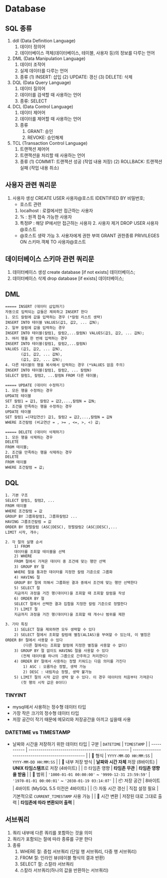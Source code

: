 # Database

## SQL 종류
1. ddl (Data Definition Language)
    1) 데이터 정의어
    2) 데이터베이스 객체(데이터베이스, 테이블, 사용자 등)의 정보를 다루는 언어
2. DML (Data Manipulation Language)
    1) 데이터 조작어
    2) 실제 데이터를 다루는 언어
    3) 종류
       (1) INSERT: 삽입
       (2) UPDATE: 갱신
       (3) DELETE: 삭제
3. DQL (Data Query Language)
    1) 데이터 질의어
    2) 데이터를 검색할 때 사용하는 언어
    3) 종류: SELECT
4. DCL (Data Control Language)
    1) 데이터 제어어
    2) 데이터를 제어할 때 사용하는 언어
    3) 종류
        1) GRANT: 승인
        2) REVOKE: 승인해제
5. TCL (Transaction Control Language)
    1) 트랜잭션 제어어
    2) 트랜잭션을 처리할 때 사용하는 언어
    3) 종류
       (1) COMMIT: 트랜잭션 성공 (작업 내용 저장)
       (2) ROLLBACK: 트랜잭션 실패 (작업 내용 취소)

## 사용자 관련 쿼리문
  1. 사용자 생성
        CREATE USER 사용자@호스트 IDENTIFIED BY 비밀번호;
        * 호스트 관련
        1) localhost : 로컬에서만 접근하는 사용자
        2) %         : 원격 접속 가능한 사용자
        3) 특정IP    : 해당 IP에서만 접근하는 사용자
    2. 사용자 제거
        DROP USER 사용자@호스트
        * @호스트 생략 가능
    3. 사용자에게 권한 부여
        GRANT 권한종류 PRIVILEGES ON 스키마.객체 TO 사용자@호스트

## 데이터베이스 스키마 관련 쿼리문
1. 데이터베이스 생성
  create database [if not exists] 데이터베이스;
2. 데이터베이스 삭제
  drop database [if exists] 데이터베이스;

## DML

    ===== INSERT (데이터 삽입하기)
    자동으로 입력되는 값들은 제외하고 INSERT 한다
    1. 모드 칼럼에 값을 입력하는 경우 (*칼럼 리스트 생략) 
    INSERT INTO 테이블 VALUES(값1, 값2, ... 값N);
    2. 일부 칼럼에 값을 입력하는 경우
    INSERT INTO 테이블(칼럼1, 칼럼2,...칼럼N) VALUES(값1, 값2, ... 값N);
    3. 여러 행을 한 번에 입력하는 경우
    INSERT INTO 테이블(칼럼1, 칼럼2,...칼럼N)
    VALUES (값1, 값2, ... 값N),
           (값1, 값2, ... 값N),
           (값1, 값2, ... 값N);
    4. 다른 테이블의 행을 복사해서 입력하는 경우 (*VALUES 없음 주의)
    INSERT INTO 테이블(칼럼1, 칼럼2, ... 칼럼N)
    SELECT 칼럼1, 칼럼2, ...칼럼N FROM 다른 테이블;
    
    ===== UPDATE (데이터 수정하기)
    1. 모든 행을 수정하는 경우
    UPDATE 테이블
    SET 칼럼1 = 값1, 칼럼2 = 값2,...,칼럼N = 값N;
    2. 조건을 만족하는 행을 수정하는 경우
    UPDATE 테이블
    SET 칼럼1 =(대입연산) 값1, 칼럼2 = 값2,...,칼럼N = 값N
    WHERE 조건칼럼 (비교연산 = , >= , <=, >, <) 값;
    
    ===== DELETE (데이터 삭제하기)
    1. 모든 행을 삭제하는 경우
    DELETE 
    FROM 테이블;
    2. 조건을 만족하는 행을 삭제하는 경우
    DELETE
    FROM 테이블
    WHERE 조건칼럼 = 값;
## DQL
    1. 기본 구조
    SELECT 칼럼1, 칼럼2, ...
    FROM 테이블
    WHERE 조건칼럼 = 값
    GROUP BY 그룹화칼럼1, 그룹화칼럼2 ...
    HAVING 그룹조건칼럼 = 값
    ORDER BY 정렬칼럼 (ASC|DESC), 정렬칼럼2 (ASC|DESC),...
    LIMIT 시작, 개수;

    2. 각 절의 실행 순서
        1) FROM
        데이터를 조회할 테이블을 선택
        2) WHERE
        FROM 절에서 가져온 데이터 중 조건에 맞는 행만 선택
        3) GROUP BY 절
        WHERE 절을 통과한 데이터를 지정한 칼럼 기준으로 그룹화
        4) HAVING 절
        GROUP BY 절에 의해서 그룹화된 결과 중에서 조건에 맞는 행만 선택한다
        5) SELECT 절
        지금까지 과정을 거친 행(데이터)을 조회할 때 조회할 칼럼을 작성
        6) ORDER BY 절
        SELECT 절에서 선택한 결과 집합을 지정한 칼럼 기준으로 정렬한다
        7) LIMIT 절
        지금까지 과정을 거친 행(데이터)을 조회할 때 개수나 범위를 제한
        
    3. 기타 특징
        1) SELECT 절을 제외하면 모두 생략할 수 있다
        2) SELECT 절에서 조회할 칼럼에 별칭(ALIAS)을 부여할 수 있는데, 이 별칭은 ORDER BY 절에서 사용할 수 있다
            (다른 절에서는 조회할 칼럼에 지정한 별칭을 사용할 수 없다)
        3) GROUP BY 절 없이도 HAVING 절을 사용할 수 있다
           (전체 데이터를 하나의 그룹으로 간주하고 처리한다)
        4) ORDER BY 절에서 사용하는 정렬 키워드는 다음 의미를 가진다
            1) ASC : 오름차순 정렬, 생략 가능
            2) DESC : 내림차순 정렬, 생략 불가능
        5) LIMIT 절의 시작 값은 생략 할 수 있다. 이 경우 데이터의 처음부터 가져온다 
           (첫 행의 시작 값은 0이다)

### TINYINT
- mysql에서 사용하는 정수형 데이터 타입
- 가장 작은 크기의 정수형 데이터 타입
- 저장 공간이 작기 때문에 메모리와 저장공간을 아끼고 싶을때 사용

### DATETIME vs TIMESTAMP
- 날짜와 시간을 저장하기 위한 데이터 타입
| 구분          | `DATETIME`                                         | `TIMESTAMP`                                        |
| ----------- | -------------------------------------------------- | -------------------------------------------------- |
| 📅 형식       | `YYYY-MM-DD HH:MM:SS`                              | `YYYY-MM-DD HH:MM:SS`                              |
| 🧠 내부 저장 방식 | **날짜와 시간 자체** 저장 (8바이트)                            | **UNIX 타임스탬프**로 저장 (4바이트)                          |
| ⏰ 타임존 영향    | **타임존 무관**                                         | **타임존 영향을 받음**                                     |
| 📆 범위       | `'1000-01-01 00:00:00'` \~ `'9999-12-31 23:59:59'` | `'1970-01-01 00:00:01'` \~ `'2038-01-19 03:14:07'` |
| 📦 저장 공간    | 8바이트                                               | 4바이트 (MySQL 5.5 이전은 4바이트)                          |
| 🕒 자동 시간 갱신 | 직접 설정 필요                                           | 기본적으로 `CURRENT_TIMESTAMP` 사용 가능                    |
| 🔄 시간 변환    | 저장된 대로 그대로 출력                                      | **타임존에 따라 변환되어 출력**                                |

## 서브쿼리
1. 쿼리 내부에 다른 쿼리를 포함하는 것을 의미
2. 쿼리가 포함되는 절에 따라 종류를 구분 한다
3. 종류
    1) WHERE 절: 중첩 서브쿼리 (단일 행 서브쿼리, 다중 행 서브쿼리)
    2) FROM 절: 인라인 뷰(테이블 형식의 결과 반환)
    3) SELECT 절: 스칼라 서브쿼리
    4) 스칼라 서브쿼리(하나의 값을 반환하는 서브쿼리)


